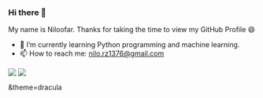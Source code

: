 ### Hi there 👋

My name is Niloofar. Thanks for taking the time to view my GitHub Profile 😄

- 🌱 I’m currently learning Python programming and machine learning.
- 📫 How to reach me: nilo.rz1376@gmail.com

<a href="https://github.com/NiloofarRazi76">
<img align="center" src="https://github-readme-stats.vercel.app/api?username=NiloofarRazi76&show_icons=true&count_private=true&include_all_commits=true" /></a>

<a href="https://github.com/NiloofarRazi76">
<img align="center" src="https://github-readme-stats.vercel.app/api/top-langs/?username=NiloofarRazi76" />
</a>

&theme=dracula
